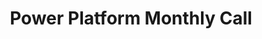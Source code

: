 ---
title: "Power Platform Monthly Call"
presenter: "Presented by the Community"
occurrence: "Third Wednesday of every month"
time: "8:00 AM PT / 4:00 PM GMT"
joinUrl: "https://aka.ms/PowerPlatformMonthlyCall"
inviteUrl: "https://aka.ms/powerplatformcommunitycall"
youtubeUrl: "https://www.youtube.com/playlist?list=PLR9nK3mnD-OVHNx67Q2Uxe7wodTnjHguz"
weight: 40
---